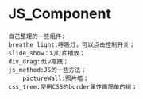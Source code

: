 # JS_Component	
	自己整理的一些组件:
	breathe_light:呼吸灯，可以点击控制开关；
	slide_show：幻灯片播放；
	div_drag:div拖拽；
	js_method:JS的一些方法；
        pictureWall:照片墙；
	css_tree:使用CSS的border属性画简单的树；
